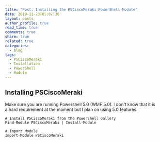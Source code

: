 ```yaml
---
title: "Post: Installing the PSCiscoMeraki PowerShell Module"
date: 2019-11-23T05:07:30
layout: posts
author_profile: true
read_time: true
comments: true
share: true
related: true
categories:
  - blog
tags:
  - PSCiscoMeraki
  - Installation
  - PowerShell
  - Module
---
```


## Installing PSCiscoMeraki

Make sure you are running Powershell 5.0 (WMF 5.0). I don't know that it is a hard requirement at the moment but I plan on using 5.0 features.

    # Install PSCiscoMeraki from the Powershell Gallery
    Find-Module PSCiscoMeraki | Install-Module

    # Import Module
    Import-Module PSCiscoMeraki
